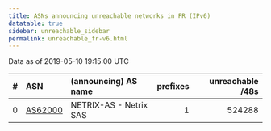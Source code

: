```yaml
---
title: ASNs announcing unreachable networks in FR (IPv6)
datatable: true
sidebar: unreachable_sidebar
permalink: unreachable_fr-v6.html
---
```


Data as of 2019-05-10 19:15:00 UTC


<div class="datatable-begin"></div>

|   # | ASN                                    | (announcing) AS name   |   prefixes |   unreachable /48s |
|----:|:---------------------------------------|:-----------------------|-----------:|-------------------:|
|   0 | [AS62000](unreachable_AS62000-v6.html) | NETRIX-AS - Netrix SAS |          1 |             524288 |

<div class="datatable-end"></div>